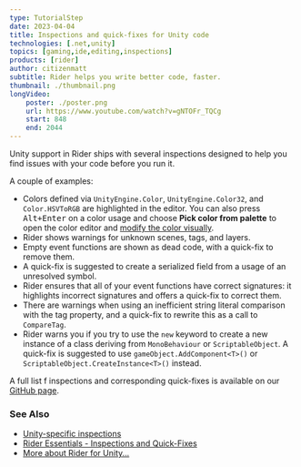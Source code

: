```yaml
---
type: TutorialStep
date: 2023-04-04
title: Inspections and quick-fixes for Unity code
technologies: [.net,unity]
topics: [gaming,ide,editing,inspections]
products: [rider]
author: citizenmatt
subtitle: Rider helps you write better code, faster.
thumbnail: ./thumbnail.png
longVideo: 
    poster: ./poster.png
    url: https://www.youtube.com/watch?v=gNTOFr_TQCg
    start: 848
    end: 2044
---
```


Unity support in Rider ships with several inspections designed to help you find issues with your code before you run it.

A couple of examples:
* Colors defined via `UnityEngine.Color`, `UnityEngine.Color32`, and `Color.HSVToRGB` are highlighted in the editor. You can also press <kbd>Alt+Enter</kbd> on a color usage and choose **Pick color from palette** to open the color editor and [modify the color visually](https://www.jetbrains.com/help/rider/Coding_Assistance__Color_Assistance.html).
* Rider shows warnings for unknown scenes, tags, and layers.
* Empty event functions are shown as dead code, with a quick-fix to remove them.
* A quick-fix is suggested to create a serialized field from a usage of an unresolved symbol.
* Rider ensures that all of your event functions have correct signatures: it highlights incorrect signatures and offers a quick-fix to correct them.
* There are warnings when using an inefficient string literal comparison with the tag property, and a quick-fix to rewrite this as a call to `CompareTag`.
* Rider warns you if you try to use the `new` keyword to create a new instance of a class deriving from `MonoBehaviour` or `ScriptableObject`. A quick-fix is suggested to use `gameObject.AddComponent<T>()` or `ScriptableObject.CreateInstance<T>()` instead.

A full list f inspections and corresponding quick-fixes is available on our [GitHub page](https://github.com/JetBrains/resharper-unity/wiki).

### See Also

- [Unity-specific inspections](https://www.jetbrains.com/help/rider/Features_Unity.html#inspections-and-quick-fixes)
- [Rider Essentials - Inspections and Quick-Fixes](https://www.jetbrains.com/dotnet/guide/tutorials/rider-essentials/inspections-quick-fixes/)
- [More about Rider for Unity...](https://www.jetbrains.com/lp/dotnet-unity/)